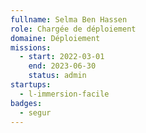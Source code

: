 ```yaml
---
fullname: Selma Ben Hassen
role: Chargée de déploiement
domaine: Déploiement
missions:
  - start: 2022-03-01
    end: 2023-06-30
    status: admin
startups:
  - l-immersion-facile
badges:
  - segur
---
```


